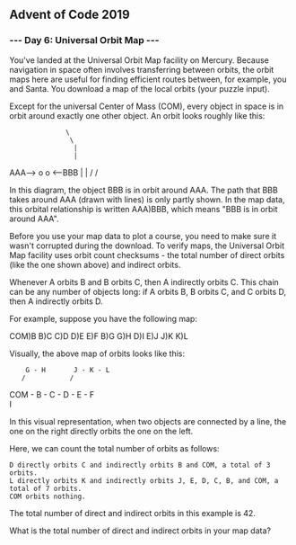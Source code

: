 ﻿## Advent of Code 2019
### --- Day 6: Universal Orbit Map ---

You've landed at the Universal Orbit Map facility on Mercury. Because navigation in space often involves transferring between orbits, the orbit maps here are useful for finding efficient routes between, for example, you and Santa. You download a map of the local orbits (your puzzle input).

Except for the universal Center of Mass (COM), every object in space is in orbit around exactly one other object. An orbit looks roughly like this:

                  \
                   \
                    |
                    |
AAA--> o            o <--BBB
                    |
                    |
                   /
                  /

In this diagram, the object BBB is in orbit around AAA. The path that BBB takes around AAA (drawn with lines) is only partly shown. In the map data, this orbital relationship is written AAA)BBB, which means "BBB is in orbit around AAA".

Before you use your map data to plot a course, you need to make sure it wasn't corrupted during the download. To verify maps, the Universal Orbit Map facility uses orbit count checksums - the total number of direct orbits (like the one shown above) and indirect orbits.

Whenever A orbits B and B orbits C, then A indirectly orbits C. This chain can be any number of objects long: if A orbits B, B orbits C, and C orbits D, then A indirectly orbits D.

For example, suppose you have the following map:

COM)B
B)C
C)D
D)E
E)F
B)G
G)H
D)I
E)J
J)K
K)L

Visually, the above map of orbits looks like this:

        G - H       J - K - L
       /           /
COM - B - C - D - E - F
               \
                I

In this visual representation, when two objects are connected by a line, the one on the right directly orbits the one on the left.

Here, we can count the total number of orbits as follows:

    D directly orbits C and indirectly orbits B and COM, a total of 3 orbits.
    L directly orbits K and indirectly orbits J, E, D, C, B, and COM, a total of 7 orbits.
    COM orbits nothing.

The total number of direct and indirect orbits in this example is 42.

What is the total number of direct and indirect orbits in your map data?

#### 


### 


#### 
